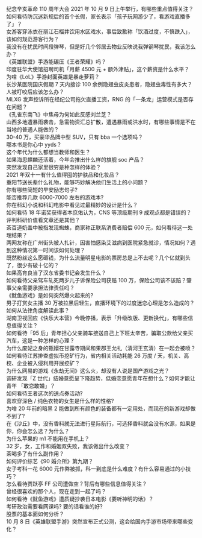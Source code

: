 纪念辛亥革命 110 周年大会 2021 年 10 月 9 日上午举行，有哪些重点值得关注？  
如何看待防沉迷新规后的首个长假，家长表示「孩子玩网游少了，看游戏直播多了」？  
女游客穿泳衣在丽江石榴井饮用水区戏水，事后致歉称「饮酒过度，不慎跌入」，该如何规范游客行为？  
我没有在扰民时间段弹琴，但是好几个邻居去物业反映说我弹钢琴扰民，我该怎么办？  
《英雄联盟》手游能碾压《王者荣耀》吗？  
印度驻华大使馆招聘司机「月薪 4500 元 + 额外津贴」，这个薪资是什么水平？  
为啥《LoL》手游封面英雄是暴走萝莉？  
长沙某医院国庆假期 7 天内接诊 100 余例隐翅虫皮炎患者，隐翅虫毒性有多大？人被叮咬后应该怎么办？  
MLXG 发声控诉所在经纪公司拖欠直播工资，RNG 的「一条龙」运营模式是否存在问题？  
《孔雀东南飞》中焦母为何如此反感刘兰芝？  
山西多地遭暴雨袭击，急需物资汇总扩散，遭遇暴雨或洪水时，有哪些事情是不在当地的普通人能做的？  
30-40 万，买豪华品牌中型 SUV，只有 bba 一个选项吗？  
哪本书是你心中 yyds？  
这个年代为什么都想当教师和医生？  
如果海思麒麟还活着，今年会推出什么样的旗舰 soc 产品？  
突然发现自己家里很穷是种怎样的体验？  
2021 年双十一有什么值得囤的护肤品和化妆品？  
重阳节送长辈什么礼物，能够巧妙解决他们生活上的小问题？  
你有哪些简短的早安励志句子?  
能否推荐几款 6000-7000 左右的游戏本?  
你在科幻小说和科幻电影中看见过最精妙的设计是什么？  
如何看待 18 年诺奖获得者本庶佑认为，CNS 等顶级期刊 9 成观点都是错误的？评判科研价值看文章还是其他？  
茶百道奶盖中被指发现蜘蛛，商家称正联系消费者赔偿 600 元，如何看待这一处理结果？  
两网友称在广州街头被人扎针，因害怕感染艾滋病到医院紧急就诊，情况如何？遇到这种情况第一时间该如何处理？  
既然粉丝这么愿砸钱，为什么流量明星电影的票房总是上不去呢？几个亿就到头了，很少有破十亿的？  
如果高育良当了汉东省委书记会发生什么？  
如何看待父亲驾车轧死两岁儿子诉保险公司获赔 100 万，保险公司该不该赔？肇事父亲需要承担法律责任吗？  
《鱿鱼游戏》是如何突然爆火起来的?  
男子打赏女主播 30 万被拉黑后轻生，直播环境下的过度迷恋心理是怎么造成的？如何从法律角度解读此事？  
湖南卫视回应《快乐大本营》今晚停播，表示「升级改版、更新换代」，有哪些信息值得关注？  
如何看待「95 后」青年担心父亲骑车接送自己上下班太辛苦，骗取公款给父亲买汽车，这是一种怎样的心理？  
为什么废妃之身的甄嬛在甘露寺期间和果郡王允礼（清河王玄清）在一起会被喷？  
如何看待江苏排查虚拟币挖矿行为，省内相关活动耗能 26 万度 / 天，机关、高校、企业被入侵利用开展挖矿？  
为什么网易的游戏《永劫无间》这么火，却没有人说是国产游戏之光？  
调研发现「Z 世代」结婚意愿呈下降趋势，低婚恋意愿青年在想什么？如何才能让青年 「敢恋敢婚」？  
如何看待王者这次的送点券活动?  
喜欢穿深色 / 纯色衣物的女生是什么样的性格?  
为啥 20 年前的暗黑 2 能做到所有颜色的装备都有一定用处，而现在的新游戏却做不到了?  
在《沙丘》中，没有香料就无法进行星际航行，可选择香料就会没有水源，如果是你，你会怎么选？为什么？  
为什么苹果的 m1 不能用在手机上？  
32 岁，女，工作和婚姻双失败，我该做出什么改变？  
茶喝多了有什么副作用？  
如何评价综艺《90 婚介所》第九期？  
女子考科一花 6000 元作弊被抓，科一到底是什么难度？有什么容易通过的小技巧？  
怎么看待贾跃亭 FF 公司遭做空？背后有哪些信息值得关注？  
曾经很喜欢的那个人，现在走到一起了吗？  
如何看待《鱿鱼游戏》遭质疑抄袭日本电影《要听神明的话》？  
考研政治需要看网课吗? 要的话看谁的好?  
股票的基本面如何分析？  
10 月 8 日《英雄联盟手游》突然宣布正式公测，这会给国内手游市场带来哪些变化？  
